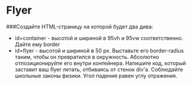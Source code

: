 # Flyer

###Создайте HTML-страницу на которой будет два дива:
+ id=container - высотой и шириной в 95vh и 95vw соответственно. Дайте ему border
+ id=flyer - высотой и шириной в 50 px. Выставьте его border-radius таким, чтобы он превратился в окружность. Абсолютно отпозиционируйте его внутри контейнера.
Напишите код, который заставит ваш flyer летать, отбиваясь от стенок div'а. Соблюдайте школьные законы физики. Угол падения равен углу отражения.